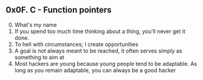 ## 0x0F. C - Function pointers
0. What's my name
1. If you spend too much time thinking about a thing, you'll never get it done.
2. To hell with circumstances; I create opportunities
3. A goal is not always meant to be reached, it often serves simply as something to aim at
4. Most hackers are young because young people tend to be adaptable. As long as you remain adaptable, you can always be a good hacker
